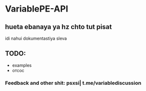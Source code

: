 # VariablePE-API

## hueta ebanaya ya hz chto tut pisat
idi nahui dokumentastiya sleva

## TODO:
- examples
- отсос

### Feedback and other shit: **psxsi**| t.me/variablediscussion
